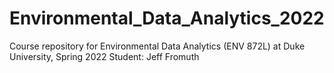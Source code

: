 # Environmental_Data_Analytics_2022

Course repository for Environmental Data Analytics (ENV 872L) at Duke University, Spring 2022
Student: Jeff Fromuth